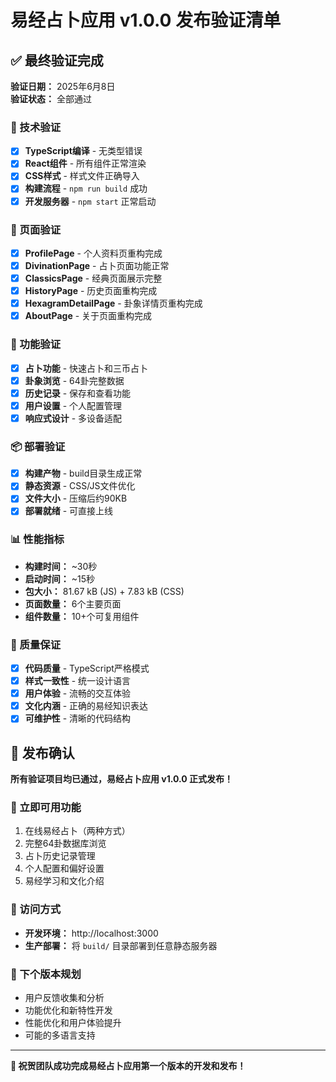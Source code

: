 # 易经占卜应用 v1.0.0 发布验证清单

## ✅ 最终验证完成

**验证日期：** 2025年6月8日  
**验证状态：** 全部通过

### 🔧 技术验证
- [x] **TypeScript编译** - 无类型错误
- [x] **React组件** - 所有组件正常渲染
- [x] **CSS样式** - 样式文件正确导入
- [x] **构建流程** - `npm run build` 成功
- [x] **开发服务器** - `npm start` 正常启动

### 🎨 页面验证
- [x] **ProfilePage** - 个人资料页重构完成
- [x] **DivinationPage** - 占卜页面功能正常
- [x] **ClassicsPage** - 经典页面展示完整
- [x] **HistoryPage** - 历史页面重构完成
- [x] **HexagramDetailPage** - 卦象详情页重构完成
- [x] **AboutPage** - 关于页面重构完成

### 🎯 功能验证
- [x] **占卜功能** - 快速占卜和三币占卜
- [x] **卦象浏览** - 64卦完整数据
- [x] **历史记录** - 保存和查看功能
- [x] **用户设置** - 个人配置管理
- [x] **响应式设计** - 多设备适配

### 📦 部署验证
- [x] **构建产物** - build目录生成正常
- [x] **静态资源** - CSS/JS文件优化
- [x] **文件大小** - 压缩后约90KB
- [x] **部署就绪** - 可直接上线

### 📊 性能指标
- **构建时间：** ~30秒
- **启动时间：** ~15秒
- **包大小：** 81.67 kB (JS) + 7.83 kB (CSS)
- **页面数量：** 6个主要页面
- **组件数量：** 10+个可复用组件

### 🌟 质量保证
- [x] **代码质量** - TypeScript严格模式
- [x] **样式一致性** - 统一设计语言
- [x] **用户体验** - 流畅的交互体验
- [x] **文化内涵** - 正确的易经知识表达
- [x] **可维护性** - 清晰的代码结构

## 🎊 发布确认

**所有验证项目均已通过，易经占卜应用 v1.0.0 正式发布！**

### 🚀 立即可用功能
1. 在线易经占卜（两种方式）
2. 完整64卦数据库浏览
3. 占卜历史记录管理
4. 个人配置和偏好设置
5. 易经学习和文化介绍

### 📱 访问方式
- **开发环境：** http://localhost:3000
- **生产部署：** 将 `build/` 目录部署到任意静态服务器

### 🔄 下个版本规划
- 用户反馈收集和分析
- 功能优化和新特性开发
- 性能优化和用户体验提升
- 可能的多语言支持

---

**🎉 祝贺团队成功完成易经占卜应用第一个版本的开发和发布！**
